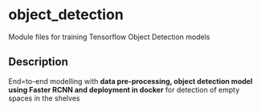 # object_detection
Module files for training Tensorflow Object Detection models</br>

## Description
End=to-end modelling with **data pre-processing, object detection model using Faster RCNN and deployment in docker** for detection of empty spaces in the shelves

